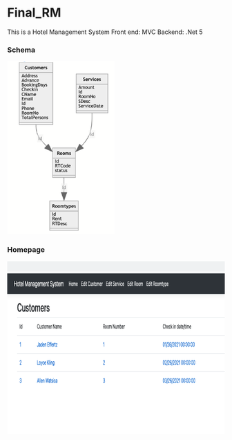 # Final_RM
This is a Hotel Management System
Front end: MVC
Backend: .Net 5

</p>
<h3>Schema</h3>
<img src="Schema.png" height="400">
</p>
<h3>Homepage</h3>
<img src="Homepage.png" height="400">
